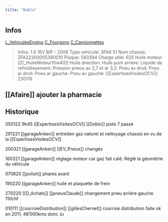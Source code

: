 ```yaml
---
title: "Doblo"
---
```


## Infos
[L_VehiculesEngins](notes/engins%20de%20transport/véhicules/L_VehiculesEngins.md) [C_Fourgons](C_Fourgons) [C_Camionnettes](C_Camionnettes)

> Infos: 1.6 16V BiP - 2006
Type vehicule: 3FA6 51
Num chassis: ZFA22300005380010
Plaque: 593394
Charge utile: 625
Huile moteur: [[C_HuileMoteur10w40]]
Huile direction:
Huile pont arrière:
Liquide de refroidissement:
Pression pneus av 2,7 et ar 3,2:
Pneu av droit:
Pneu ar droit:
Pneu ar gauche:
Pneu av gauche:
[[ExpertisesVisitesOCV]]: 230119

## [[Afaire]] ajouter la pharmacie

## Historique
050122 9h45 [[ExpertisesVisitesOCV]] [[Doblo]] piste 7 passé

291221 [[garageAnken]] entretien gaz naturel et nettoyage chassis en vu de la [[ExpertisesVisitesOCV]] 

200321 [[garageAnken]] [[EV_Pneus]] changés

160321 [[garageAnken]] réglage moteur car gaz fait calé. Règlé la géométrie du véhicule 

070820 [[polish]] phares avant

190220 [[garageAnken]] huile et plaquette de frein

270220 [[D_Achats]] [[pneusClaude]] changement pneu arrière gauche 110chf

010111 [[courroieDistribution]] [[gillesChervet]] courroie distribution faite ok en 2011, 48’000kms donc 👍